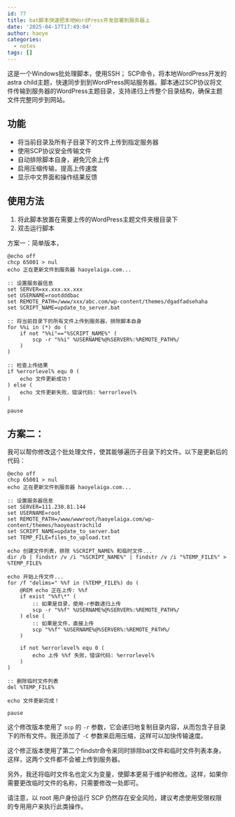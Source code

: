 ```yaml
---
id: 77
title: bat脚本快速把本地WordPress开发部署到服务器上
date: '2025-04-17T17:49:04'
author: haoye
categories:
  - notes
tags: []
---
```


这是一个Windows批处理脚本，使用SSH； SCP命令，将本地WordPress开发的astra child主题，快速同步到到WordPress网站服务器。脚本通过SCP协议将文件传输到服务器的WordPress主题目录，支持递归上传整个目录结构，确保主题文件完整同步到网站。

## 功能

- 将当前目录及所有子目录下的文件上传到指定服务器
- 使用SCP协议安全传输文件
- 自动排除脚本自身，避免冗余上传
- 启用压缩传输，提高上传速度
- 显示中文界面和操作结果反馈

## 使用方法

1. 将此脚本放置在需要上传的WordPress主题文件夹根目录下
2. 双击运行脚本

方案一：简单版本，

```
@echo off
chcp 65001 > nul
echo 正在更新文件到服务器 haoyelaiga.com...

:: 设置服务器信息
set SERVER=xx.xxx.xx.xxx
set USERNAME=rootdddbac
set REMOTE_PATH=/www/xxx/abc.com/wp-content/themes/dgadfadsehaha
set SCRIPT_NAME=update_to_server.bat

:: 将当前目录下的所有文件上传到服务器，排除脚本自身
for %%i in (*) do (
    if not "%%i"=="%SCRIPT_NAME%" (        
        scp -r "%%i" %USERNAME%@%SERVER%:%REMOTE_PATH%/
    )
)

:: 检查上传结果
if %errorlevel% equ 0 (
    echo 文件更新成功！
) else (
    echo 文件更新失败，错误代码: %errorlevel%
)

pause
```

## 方案二：

我可以帮你修改这个批处理文件，使其能够遍历子目录下的文件。以下是更新后的代码：

```
@echo off
chcp 65001 > nul
echo 正在更新文件到服务器 haoyelaiga.com...

:: 设置服务器信息
set SERVER=111.230.81.144
set USERNAME=root
set REMOTE_PATH=/www/wwwroot/haoyelaiga.com/wp-content/themes/haoyeastrachild
set SCRIPT_NAME=update_to_server.bat
set TEMP_FILE=files_to_upload.txt

echo 创建文件列表，排除 %SCRIPT_NAME% 和临时文件...
dir /b | findstr /v /i "%SCRIPT_NAME%" | findstr /v /i "%TEMP_FILE%" > %TEMP_FILE%

echo 开始上传文件...
for /f "delims=" %%f in (%TEMP_FILE%) do (
    @REM echo 正在上传: %%f
    if exist "%%f\*" (
        :: 如果是目录，使用-r参数递归上传
        scp -r "%%f" %USERNAME%@%SERVER%:%REMOTE_PATH%/
    ) else (
        :: 如果是文件，直接上传
        scp "%%f" %USERNAME%@%SERVER%:%REMOTE_PATH%/
    )
    
    if not %errorlevel% equ 0 (
        echo 上传 %%f 失败，错误代码: %errorlevel%
    )
)

:: 删除临时文件列表
del %TEMP_FILE%

echo 文件更新完成！

pause
```

这个修改版本使用了 `scp` 的 `-r` 参数，它会递归地复制目录内容，从而包含子目录下的所有文件。我还添加了 `-C` 参数来启用压缩，这样可以加快传输速度。

这个修正版本使用了第二个findstr命令来同时排除bat文件和临时文件列表本身。这样，这两个文件都不会被上传到服务器。

另外，我还将临时文件名也定义为变量，使脚本更易于维护和修改。这样，如果你需要更改临时文件的名称，只需要修改一处即可。

请注意，以 root 用户身份运行 SCP 仍然存在安全风险，建议考虑使用受限权限的专用用户来执行此类操作。
